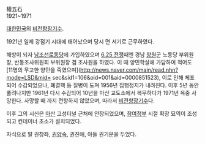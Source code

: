權五石  
1921~1971

[대한민국](%EB%8C%80%ED%95%9C%EB%AF%BC%EA%B5%AD.md)의 [비전향장기수](%EB%B9%84%EC%A0%84%ED%96%A5%20%EC%9E%A5%EA%B8%B0%EC%88%98.md).

1921년 일제 강점기 시대에 태어났으며 당시 면 서기로 근무하였다.

해방이 되자 [남조선로동당](%EB%82%A8%EC%A1%B0%EC%84%A0%EB%A1%9C%EB%8F%99%EB%8B%B9.md)에
가입하였으며 [6.25 전쟁](6.25%20%EC%A0%84%EC%9F%81.md)때엔 경남
[창원](%EC%B0%BD%EC%9B%90.md)군 노동당 부위원장, 반동조사위원회 부위원장 겸 조사원을 하였다. 이 때 양민학살에
가담하여 적어도 [11명의 무고한 양민을 죽였으며](http://news.naver.com/main/read.nhn?mode=LSD&mid=
sec&sid1=106&oid=001&aid=0000851523), 이로 인해 체포되어 수감되었으나, 폐결핵 등 질병이 도져 1956년
집행정지가 내려진다. 이후 5년 동안 풀려나지만 1961년 다시 수감되어 10년을 마산 교도소에서 복무하다가 1971년 옥중 사망한다.
사망할 때 까지 전향하지 않았으며, 따라서 [비전향장기수](%EB%B9%84%EC%A0%84%ED%96%A5%20%EC%9E%A5%EA%B8%B0%EC%88%98.md)다.

이후 그의 시신은 [마산](%EB%A7%88%EC%82%B0.md) 고성터널 근처에 안장되었으며,
[참여정부](%EC%B0%B8%EC%97%AC%EC%A0%95%EB%B6%80.md) 시절 확장 묘역이 조성되고 컨테이너 초소가
설치되었다.

자식으로 딸 권창좌, [권양숙](%EA%B6%8C%EC%96%91%EC%88%99.md), 권진애, 아들 권기문을 두었다.


